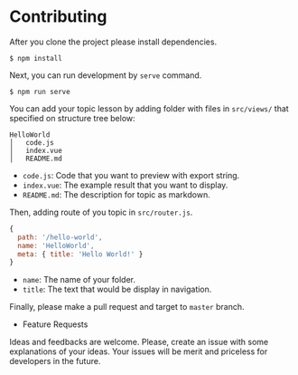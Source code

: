 # Contributing

After you clone the project please install dependencies.

```
$ npm install
```

Next, you can run development by `serve` command.

```
$ npm run serve
```

You can add your topic lesson by adding folder with files in `src/views/` that specified on structure tree below:

```
HelloWorld
│   code.js
│   index.vue
│   README.md
```

* `code.js`: Code that you want to preview with export string.
* `index.vue`: The example result that you want to display.
* `README.md`: The description for topic as markdown.

Then, adding route of you topic in `src/router.js`.

```javascript
{
  path: '/hello-world',
  name: 'HelloWorld',
  meta: { title: 'Hello World!' }
}
```

* `name`: The name of your folder.
* `title`: The text that would be display in navigation.

Finally, please make a pull request and target to `master` branch.

* Feature Requests

Ideas and feedbacks are welcome. Please, create an issue with some explanations of your ideas. Your issues will be merit and priceless for developers in the future.